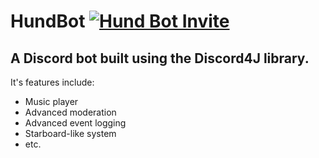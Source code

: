 # HundBot [![Hund Bot Invite](https://img.shields.io/badge/Hund%20Bot%20Invite-Link-blue.svg?style=flat-square&logo=discord&logoWidth=20)](https://discordapp.com/api/oauth2/authorize?client_id=398878661953978368&permissions=2146954486&scope=bot) 

## A Discord bot built using the Discord4J library.

It's features include: 
* Music player
* Advanced moderation
* Advanced event logging
* Starboard-like system
* etc.
